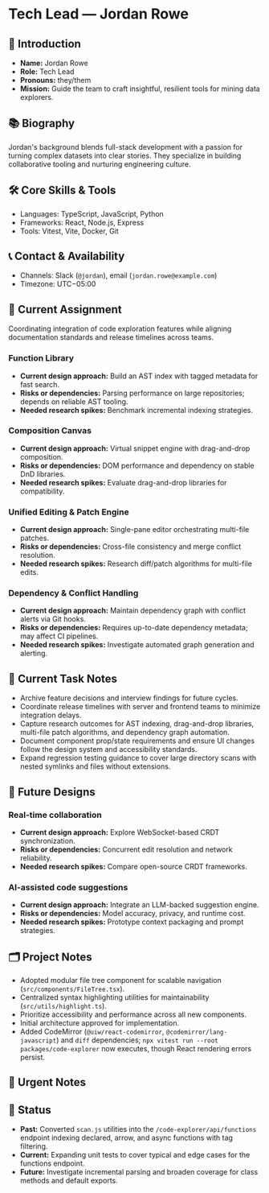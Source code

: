 # Tech Lead — Jordan Rowe

## 🧭 Introduction
- **Name:** Jordan Rowe
- **Role:** Tech Lead
- **Pronouns:** they/them
- **Mission:** Guide the team to craft insightful, resilient tools for mining data explorers.

## 📚 Biography
Jordan's background blends full-stack development with a passion for turning complex datasets into clear stories. They specialize in building collaborative tooling and nurturing engineering culture.

## 🛠️ Core Skills & Tools
- Languages: TypeScript, JavaScript, Python
- Frameworks: React, Node.js, Express
- Tools: Vitest, Vite, Docker, Git

## 📞 Contact & Availability
- Channels: Slack (`@jordan`), email (`jordan.rowe@example.com`)
- Timezone: UTC−05:00

## 🎯 Current Assignment
Coordinating integration of code exploration features while aligning documentation standards and release timelines across teams.

### Function Library
- **Current design approach:** Build an AST index with tagged metadata for fast search.
- **Risks or dependencies:** Parsing performance on large repositories; depends on reliable AST tooling.
- **Needed research spikes:** Benchmark incremental indexing strategies.

### Composition Canvas
- **Current design approach:** Virtual snippet engine with drag-and-drop composition.
- **Risks or dependencies:** DOM performance and dependency on stable DnD libraries.
- **Needed research spikes:** Evaluate drag-and-drop libraries for compatibility.

### Unified Editing & Patch Engine
- **Current design approach:** Single-pane editor orchestrating multi-file patches.
- **Risks or dependencies:** Cross-file consistency and merge conflict resolution.
- **Needed research spikes:** Research diff/patch algorithms for multi-file edits.

### Dependency & Conflict Handling
- **Current design approach:** Maintain dependency graph with conflict alerts via Git hooks.
- **Risks or dependencies:** Requires up-to-date dependency metadata; may affect CI pipelines.
- **Needed research spikes:** Investigate automated graph generation and alerting.

## 📝 Current Task Notes
- Archive feature decisions and interview findings for future cycles.
- Coordinate release timelines with server and frontend teams to minimize integration delays.
- Capture research outcomes for AST indexing, drag-and-drop libraries, multi-file patch algorithms, and dependency graph automation.
- Document component prop/state requirements and ensure UI changes follow the design system and accessibility standards.
- Expand regression testing guidance to cover large directory scans with nested symlinks and files without extensions.

## 🔮 Future Designs
### Real-time collaboration
- **Current design approach:** Explore WebSocket-based CRDT synchronization.
- **Risks or dependencies:** Concurrent edit resolution and network reliability.
- **Needed research spikes:** Compare open-source CRDT frameworks.

### AI-assisted code suggestions
- **Current design approach:** Integrate an LLM-backed suggestion engine.
- **Risks or dependencies:** Model accuracy, privacy, and runtime cost.
- **Needed research spikes:** Prototype context packaging and prompt strategies.

## 🗂️ Project Notes
- Adopted modular file tree component for scalable navigation (`src/components/FileTree.tsx`).
- Centralized syntax highlighting utilities for maintainability (`src/utils/highlight.ts`).
- Prioritize accessibility and performance across all new components.
- Initial architecture approved for implementation.
- Added CodeMirror (`@uiw/react-codemirror`, `@codemirror/lang-javascript`) and `diff` dependencies; `npx vitest run --root packages/code-explorer` now executes, though React rendering errors persist.

## 🚨 Urgent Notes


## 🔄 Status
- **Past:** Converted `scan.js` utilities into the `/code-explorer/api/functions` endpoint indexing declared, arrow, and async functions with tag filtering.
- **Current:** Expanding unit tests to cover typical and edge cases for the functions endpoint.
- **Future:** Investigate incremental parsing and broaden coverage for class methods and default exports.

